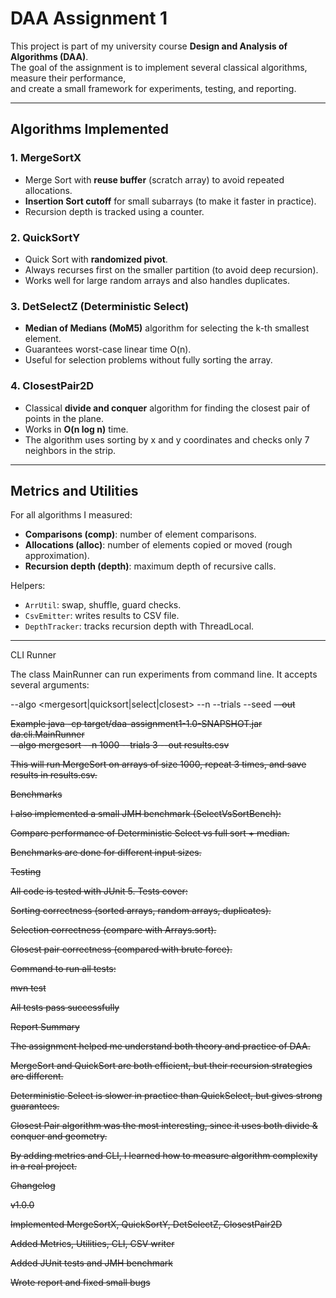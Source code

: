 # DAA Assignment 1

This project is part of my university course **Design and Analysis of Algorithms (DAA)**.  
The goal of the assignment is to implement several classical algorithms, measure their performance,  
and create a small framework for experiments, testing, and reporting.  

---

## Algorithms Implemented

### 1. MergeSortX
- Merge Sort with **reuse buffer** (scratch array) to avoid repeated allocations.  
- **Insertion Sort cutoff** for small subarrays (to make it faster in practice).  
- Recursion depth is tracked using a counter.  

### 2. QuickSortY
- Quick Sort with **randomized pivot**.  
- Always recurses first on the smaller partition (to avoid deep recursion).  
- Works well for large random arrays and also handles duplicates.  

### 3. DetSelectZ (Deterministic Select)
- **Median of Medians (MoM5)** algorithm for selecting the k-th smallest element.  
- Guarantees worst-case linear time O(n).  
- Useful for selection problems without fully sorting the array.  

### 4. ClosestPair2D
- Classical **divide and conquer** algorithm for finding the closest pair of points in the plane.  
- Works in **O(n log n)** time.  
- The algorithm uses sorting by x and y coordinates and checks only 7 neighbors in the strip.  

---

## Metrics and Utilities

For all algorithms I measured:
- **Comparisons (comp)**: number of element comparisons.  
- **Allocations (alloc)**: number of elements copied or moved (rough approximation).  
- **Recursion depth (depth)**: maximum depth of recursive calls.  

Helpers:
- `ArrUtil`: swap, shuffle, guard checks.  
- `CsvEmitter`: writes results to CSV file.  
- `DepthTracker`: tracks recursion depth with ThreadLocal.  

---

CLI Runner

The class MainRunner can run experiments from command line.
It accepts several arguments:

--algo <mergesort|quicksort|select|closest>
--n <size>
--trials <t>
--seed <s>
--out <file>

Example
java -cp target/daa-assignment1-1.0-SNAPSHOT.jar da.cli.MainRunner \
  --algo mergesort --n 1000 --trials 3 --out results.csv


This will run MergeSort on arrays of size 1000, repeat 3 times, and save results in results.csv.

Benchmarks

I also implemented a small JMH benchmark (SelectVsSortBench):

Compare performance of Deterministic Select vs full sort + median.

Benchmarks are done for different input sizes.

Testing

All code is tested with JUnit 5.
Tests cover:

Sorting correctness (sorted arrays, random arrays, duplicates).

Selection correctness (compare with Arrays.sort).

Closest pair correctness (compared with brute force).

Command to run all tests:

mvn test


All tests pass successfully 

Report Summary

The assignment helped me understand both theory and practice of DAA.

MergeSort and QuickSort are both efficient, but their recursion strategies are different.

Deterministic Select is slower in practice than QuickSelect, but gives strong guarantees.

Closest Pair algorithm was the most interesting, since it uses both divide & conquer and geometry.

By adding metrics and CLI, I learned how to measure algorithm complexity in a real project.

Changelog

v1.0.0

Implemented MergeSortX, QuickSortY, DetSelectZ, ClosestPair2D

Added Metrics, Utilities, CLI, CSV writer

Added JUnit tests and JMH benchmark

Wrote report and fixed small bugs
